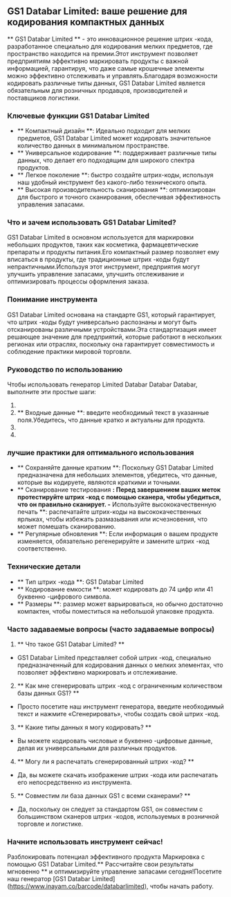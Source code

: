 ## GS1 Databar Limited: ваше решение для кодирования компактных данных

** GS1 Databar Limited ** - это инновационное решение штрих -кода, разработанное специально для кодирования мелких предметов, где пространство находится на премии.Этот инструмент позволяет предприятиям эффективно маркировать продукты с важной информацией, гарантируя, что даже самые крошечные элементы можно эффективно отслеживать и управлять.Благодаря возможности кодировать различные типы данных, GS1 Databar Limited является обязательным для розничных продавцов, производителей и поставщиков логистики.

### Ключевые функции GS1 Databar Limited

- ** Компактный дизайн **: Идеально подходит для мелких предметов, GS1 Databar Limited может кодировать значительное количество данных в минимальном пространстве.
- ** Универсальное кодирование **: поддерживает различные типы данных, что делает его подходящим для широкого спектра продуктов.
- ** Легкое поколение **: быстро создайте штрих-коды, используя наш удобный инструмент без какого-либо технического опыта.
- ** Высокая производительность сканирования **: оптимизирован для быстрого и точного сканирования, обеспечивая эффективность управления запасами.

### Что и зачем использовать GS1 Databar Limited?

GS1 Databar Limited в основном используется для маркировки небольших продуктов, таких как косметика, фармацевтические препараты и продукты питания.Его компактный размер позволяет ему вписаться в продукты, где традиционные штрих -коды будут непрактичными.Используя этот инструмент, предприятия могут улучшить управление запасами, улучшить отслеживание и оптимизировать процессы оформления заказа.

### Понимание инструмента

GS1 Databar Limited основана на стандарте GS1, который гарантирует, что штрих -коды будут универсально распознаны и могут быть отсканированы различными устройствами.Эта стандартизация имеет решающее значение для предприятий, которые работают в нескольких регионах или отраслях, поскольку она гарантирует совместимость и соблюдение практики мировой торговли.

### Руководство по использованию

Чтобы использовать генератор Limited Databar Databar Databar, выполните эти простые шаги:

1.
2. ** Входные данные **: введите необходимый текст в указанные поля.Убедитесь, что данные кратко и актуальны для продукта.
3.
4.

### лучшие практики для оптимального использования

- ** Сохраняйте данные кратким **: Поскольку GS1 Databar Limited предназначена для небольших элементов, убедитесь, что данные, которые вы кодируете, являются краткими и точными.
- ** Сканирование тестирования **: Перед завершением ваших меток протестируйте штрих -код с помощью сканера, чтобы убедиться, что он правильно сканирует.
-** Используйте высококачественную печать **: распечатайте штрих-коды на высококачественных ярлыках, чтобы избежать размазывания или исчезновения, что может помешать сканированию.
- ** Регулярные обновления **: Если информация о вашем продукте изменяется, обязательно регенерируйте и замените штрих -код соответственно.

### Технические детали

- ** Тип штрих -кода **: GS1 Databar Limited
- ** Кодирование емкости **: может кодировать до 74 цифр или 41 буквенно -цифрового символа.
- ** Размеры **: размер может варьироваться, но обычно достаточно компактен, чтобы поместиться на небольшой упаковке продукта.

### Часто задаваемые вопросы (часто задаваемые вопросы)

1. ** Что такое GS1 Databar Limited? **
- GS1 Databar Limited представляет собой штрих -код, специально предназначенный для кодирования данных о мелких элементах, что позволяет эффективно маркировать и отслеживание.

2. ** Как мне сгенерировать штрих -код с ограниченным количеством базы данных GS1? **
- Просто посетите наш инструмент генератора, введите необходимый текст и нажмите «Сгенерировать», чтобы создать свой штрих -код.

3. ** Какие типы данных я могу кодировать? **
- Вы можете кодировать числовые и буквенно -цифровые данные, делая их универсальными для различных продуктов.

4. ** Могу ли я распечатать сгенерированный штрих -код? **
- Да, вы можете скачать изображение штрих -кода или распечатать его непосредственно из инструмента.

5. ** Совместим ли база данных GS1 с всеми сканерами? **
- Да, поскольку он следует за стандартом GS1, он совместим с большинством сканеров штрих -кодов, используемых в розничной торговле и логистике.

### Начните использовать инструмент сейчас!

Разблокировать потенциал эффективного продукта Маркировка с помощью GS1 Databar Limited.** Рассчитайте свои результаты мгновенно ** и оптимизируйте управление запасами сегодня!Посетите наш генератор [GS1 Databar Limited] (https://www.inayam.co/barcode/databarlimited), чтобы начать работу.